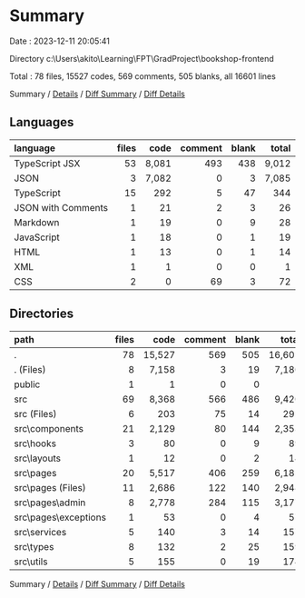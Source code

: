 # Summary

Date : 2023-12-11 20:05:41

Directory c:\\Users\\akito\\Learning\\FPT\\GradProject\\bookshop-frontend

Total : 78 files,  15527 codes, 569 comments, 505 blanks, all 16601 lines

Summary / [Details](details.md) / [Diff Summary](diff.md) / [Diff Details](diff-details.md)

## Languages
| language | files | code | comment | blank | total |
| :--- | ---: | ---: | ---: | ---: | ---: |
| TypeScript JSX | 53 | 8,081 | 493 | 438 | 9,012 |
| JSON | 3 | 7,082 | 0 | 3 | 7,085 |
| TypeScript | 15 | 292 | 5 | 47 | 344 |
| JSON with Comments | 1 | 21 | 2 | 3 | 26 |
| Markdown | 1 | 19 | 0 | 9 | 28 |
| JavaScript | 1 | 18 | 0 | 1 | 19 |
| HTML | 1 | 13 | 0 | 1 | 14 |
| XML | 1 | 1 | 0 | 0 | 1 |
| CSS | 2 | 0 | 69 | 3 | 72 |

## Directories
| path | files | code | comment | blank | total |
| :--- | ---: | ---: | ---: | ---: | ---: |
| . | 78 | 15,527 | 569 | 505 | 16,601 |
| . (Files) | 8 | 7,158 | 3 | 19 | 7,180 |
| public | 1 | 1 | 0 | 0 | 1 |
| src | 69 | 8,368 | 566 | 486 | 9,420 |
| src (Files) | 6 | 203 | 75 | 14 | 292 |
| src\\components | 21 | 2,129 | 80 | 144 | 2,353 |
| src\\hooks | 3 | 80 | 0 | 9 | 89 |
| src\\layouts | 1 | 12 | 0 | 2 | 14 |
| src\\pages | 20 | 5,517 | 406 | 259 | 6,182 |
| src\\pages (Files) | 11 | 2,686 | 122 | 140 | 2,948 |
| src\\pages\\admin | 8 | 2,778 | 284 | 115 | 3,177 |
| src\\pages\\exceptions | 1 | 53 | 0 | 4 | 57 |
| src\\services | 5 | 140 | 3 | 14 | 157 |
| src\\types | 8 | 132 | 2 | 25 | 159 |
| src\\utils | 5 | 155 | 0 | 19 | 174 |

Summary / [Details](details.md) / [Diff Summary](diff.md) / [Diff Details](diff-details.md)